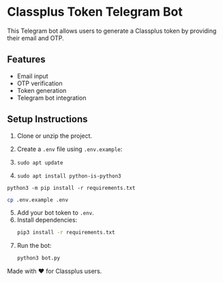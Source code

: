 # Classplus Token Telegram Bot

This Telegram bot allows users to generate a Classplus token by providing their email and OTP.

## Features
- Email input
- OTP verification
- Token generation
- Telegram bot integration

## Setup Instructions

1. Clone or unzip the project.
2. Create a `.env` file using `.env.example`:

3. ```
   sudo apt update
4. ```
   sudo apt install python-is-python3
 ``` 
python3 -m pip install -r requirements.txt
 ```

   ```bash
   cp .env.example .env
   ```
5. Add your bot token to `.env`.
6. Install dependencies:
   ```bash
   pip3 install -r requirements.txt
   ```
7. Run the bot:
   ```bash
   python3 bot.py
   ```

Made with ❤️ for Classplus users.
